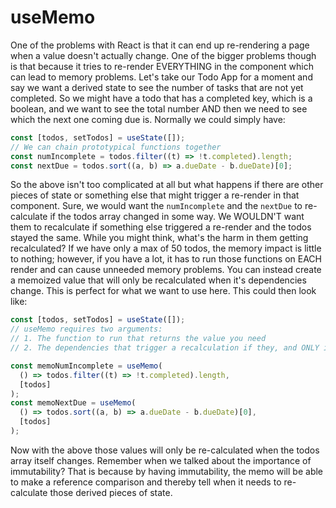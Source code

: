 # useMemo

One of the problems with React is that it can end up re-rendering a page when a value doesn't actually change. One of the bigger problems though is that because it tries to re-render EVERYTHING in the component which can lead to memory problems. Let's take our Todo App for a moment and say we want a derived state to see the number of tasks that are not yet completed. So we might have a todo that has a completed key, which is a boolean, and we want to see the total number AND then we need to see which the next one coming due is. Normally we could simply have:

```javascript
const [todos, setTodos] = useState([]);
// We can chain prototypical functions together
const numIncomplete = todos.filter((t) => !t.completed).length;
const nextDue = todos.sort((a, b) => a.dueDate - b.dueDate)[0];
```

So the above isn't too complicated at all but what happens if there are other pieces of state or something else that might trigger a re-render in that component. Sure, we would want the `numIncomplete` and the `nextDue` to re-calculate if the todos array changed in some way. We WOULDN'T want them to recalculate if something else triggered a re-render and the todos stayed the same. While you might think, what's the harm in them getting recalculated? If we have only a max of 50 todos, the memory impact is little to nothing; however, if you have a lot, it has to run those functions on EACH render and can cause unneeded memory problems. You can instead create a memoized value that will only be recalculated when it's dependencies change. This is perfect for what we want to use here. This could then look like:

```javascript
const [todos, setTodos] = useState([]);
// useMemo requires two arguments:
// 1. The function to run that returns the value you need
// 2. The dependencies that trigger a recalculation if they, and ONLY if they, change.

const memoNumIncomplete = useMemo(
  () => todos.filter((t) => !t.completed).length,
  [todos]
);
const memoNextDue = useMemo(
  () => todos.sort((a, b) => a.dueDate - b.dueDate)[0],
  [todos]
);
```

Now with the above those values will only be re-calculated when the todos array itself changes. Remember when we talked about the importance of immutability? That is because by having immutability, the memo will be able to make a reference comparison and thereby tell when it needs to re-calculate those derived pieces of state.
